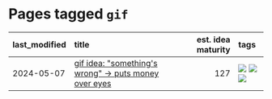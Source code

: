 # Pages tagged `gif`

|last_modified|title|est. idea maturity|tags
|:---|:---|---:|:---|
|2024-05-07|[gif idea: "something's wrong" -> puts money over eyes](../ducktales_gif.md)|127|[![](https://img.shields.io/badge/tag-art-7fe3bd)](../tags/art.md) [![](https://img.shields.io/badge/tag-ducktales-22d494)](../tags/ducktales.md) [![](https://img.shields.io/badge/tag-gif-90446b)](../tags/gif.md)|